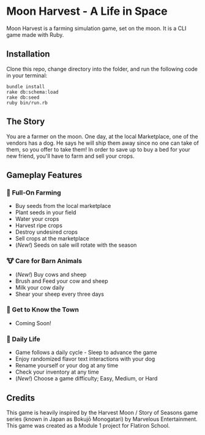 # Moon Harvest - A Life in Space
Moon Harvest is a farming simulation game, set on the moon. It is a CLI game made with Ruby.

## Installation
Clone this repo, change directory into the folder, and run the following code in your terminal:
```
bundle install
rake db:schema:load
rake db:seed
ruby bin/run.rb
```

## The Story
You are a farmer on the moon. One day, at the local Marketplace, one of the vendors has a dog. He says he will ship them away since no one can take of them, so you offer to take them! In order to save up to buy a bed for your new friend, you'll have to farm and sell your crops.

## Gameplay Features
### 🌱 Full-On Farming
- Buy seeds from the local marketplace
- Plant seeds in your field
- Water your crops
- Harvest ripe crops
- Destroy undesired crops
- Sell crops at the marketplace
- (*New!*) Seeds on sale will rotate with the season

### 🐮 Care for Barn Animals
- (*New!*) Buy cows and sheep
- Brush and Feed your cow and sheep
- Milk your cow daily
- Shear your sheep every three days

### 🤝 Get to Know the Town
- Coming Soon!

### 🐶 Daily Life
- Game follows a daily cycle - Sleep to advance the game
- Enjoy randomized flavor text interactions with your dog
- Rename yourself or your dog at any time
- Check your inventory at any time
- (*New!*) Choose a game difficulty; Easy, Medium, or Hard

## Credits
This game is heavily inspired by the Harvest Moon / Story of Seasons game series (known in Japan as Bokujō Monogatari) by Marvelous Entertainment.
This game was created as a Module 1 project for Flatiron School.

